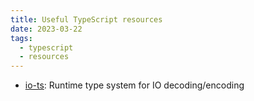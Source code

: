 ```yaml
---
title: Useful TypeScript resources
date: 2023-03-22
tags:
  - typescript
  - resources
---
```


- [io-ts](https://github.com/gcanti/io-ts): Runtime type system for IO decoding/encoding

